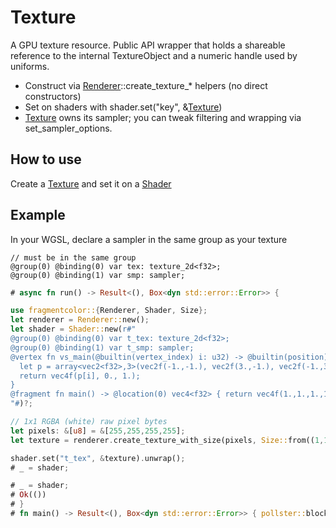 # Texture

A GPU texture resource. Public API wrapper that holds a shareable reference to the internal TextureObject and a numeric handle used by uniforms.

- Construct via [Renderer](https://fragmentcolor.org/api/core/renderer)::create_texture_* helpers (no direct constructors)
- Set on shaders with shader.set("key", &[Texture](https://fragmentcolor.org/api/core/texture))
- [Texture](https://fragmentcolor.org/api/core/texture) owns its sampler; you can tweak filtering and wrapping via set_sampler_options.

## How to use

Create a [Texture](https://fragmentcolor.org/api/core/texture) and set it on a [Shader](https://fragmentcolor.org/api/core/shader)


## Example

In your WGSL, declare a sampler in the same group as your texture

```wgsl
// must be in the same group
@group(0) @binding(0) var tex: texture_2d<f32>;
@group(0) @binding(1) var smp: sampler;
```

```rust
# async fn run() -> Result<(), Box<dyn std::error::Error>> {

use fragmentcolor::{Renderer, Shader, Size};
let renderer = Renderer::new();
let shader = Shader::new(r#"
@group(0) @binding(0) var t_tex: texture_2d<f32>;
@group(0) @binding(1) var t_smp: sampler;
@vertex fn vs_main(@builtin(vertex_index) i: u32) -> @builtin(position) vec4<f32> {
  let p = array<vec2<f32>,3>(vec2f(-1.,-1.), vec2f(3.,-1.), vec2f(-1.,3.));
  return vec4f(p[i], 0., 1.);
}
@fragment fn main() -> @location(0) vec4<f32> { return vec4f(1.,1.,1.,1.); }
"#)?;

// 1x1 RGBA (white) raw pixel bytes
let pixels: &[u8] = &[255,255,255,255];
let texture = renderer.create_texture_with_size(pixels, Size::from((1,1))).await?;

shader.set("t_tex", &texture).unwrap();
# _ = shader;

# _ = shader;
# Ok(())
# }
# fn main() -> Result<(), Box<dyn std::error::Error>> { pollster::block_on(run()) }
```
